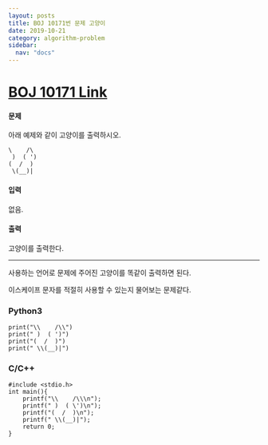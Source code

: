 ```yaml
---
layout: posts
title: BOJ 10171번 문제 고양이
date: 2019-10-21
category: algorithm-problem
sidebar:
  nav: "docs"
---
```

# [BOJ 10171 Link](https://www.acmicpc.net/problem/10171)
#### 문제
아래 예제와 같이 고양이를 출력하시오.
```
\    /\
 )  ( ')
(  /  )
 \(__)|
```
#### 입력
없음.

#### 출력
고양이를 출력한다.
- - -
사용하는 언어로 문제에 주어진 고양이를 똑같이 출력하면 된다.

이스케이프 문자를 적절히 사용할 수 있는지 물어보는 문제같다.
### Python3
```
print("\\    /\\")
print(" )  ( ')")
print("(  /  )")
print(" \\(__)|")
```
### C/C++
```
#include <stdio.h>
int main(){
	printf("\\    /\\\n");
	printf(" )  ( \')\n");
	printf("(  /  )\n");
	printf(" \\(__)|");
	return 0;
}
```